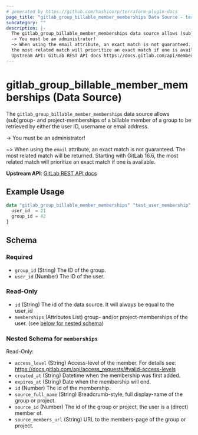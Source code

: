 ```yaml
---
# generated by https://github.com/hashicorp/terraform-plugin-docs
page_title: "gitlab_group_billable_member_memberships Data Source - terraform-provider-gitlab"
subcategory: ""
description: |-
  The gitlab_group_billable_member_memberships data source allows (sub)group- and project-memberships of a billable member of a group to be retrieved by either the user ID, username or email address.
  -> You must be an administrator!
  ~> When using the email attribute, an exact match is not guaranteed. The most related match will be returned. Starting with GitLab 16.6,
  the most related match will prioritize an exact match if one is available.
  Upstream API: GitLab REST API docs https://docs.gitlab.com/api/members/#list-memberships-for-a-billable-member-of-a-group
---
```


# gitlab_group_billable_member_memberships (Data Source)

The `gitlab_group_billable_member_memberships` data source allows (sub)group- and project-memberships of a billable member of a group to be retrieved by either the user ID, username or email address.

-> You must be an administrator!

~> When using the `email` attribute, an exact match is not guaranteed. The most related match will be returned. Starting with GitLab 16.6,
the most related match will prioritize an exact match if one is available.

**Upstream API**: [GitLab REST API docs](https://docs.gitlab.com/api/members/#list-memberships-for-a-billable-member-of-a-group)

## Example Usage

```terraform
data "gitlab_group_billable_member_memberships" "test_user_membership" {
  user_id  = 21
  group_id = 42
}
```

<!-- schema generated by tfplugindocs -->
## Schema

### Required

- `group_id` (String) The ID of the group.
- `user_id` (Number) The ID of the user.

### Read-Only

- `id` (String) The id of the data source. It will always be equal to the user_id
- `memberships` (Attributes List) group- and/or project-memberships of the user. (see [below for nested schema](#nestedatt--memberships))

<a id="nestedatt--memberships"></a>
### Nested Schema for `memberships`

Read-Only:

- `access_level` (String) Access-level of the member. For details see: https://docs.gitlab.com/api/access_requests/#valid-access-levels
- `created_at` (String) Datetime when the membership was first added.
- `expires_at` (String) Date when the membership will end.
- `id` (Number) The id of the membership.
- `source_full_name` (String) Breadcrumb-style, full display-name of the group or project.
- `source_id` (Number) The id of the group or project, the user is a (direct) member of.
- `source_members_url` (String) URL to the members-page of the group or project.
